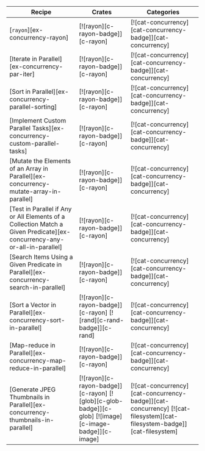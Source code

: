 | Recipe | Crates | Categories |
|--------|--------|------------|
| [`rayon`][ex-concurrency-rayon] | [![rayon][c-rayon-badge]][c-rayon] | [![cat-concurrency][cat-concurrency-badge]][cat-concurrency] |
| [Iterate in Parallel][ex-concurrency-par-iter] | [![rayon][c-rayon-badge]][c-rayon] | [![cat-concurrency][cat-concurrency-badge]][cat-concurrency] |
| [Sort in Parallel][ex-concurrency-parallel-sorting] | [![rayon][c-rayon-badge]][c-rayon] | [![cat-concurrency][cat-concurrency-badge]][cat-concurrency] |
| [Implement Custom Parallel Tasks][ex-concurrency-custom-parallel-tasks] | [![rayon][c-rayon-badge]][c-rayon] | [![cat-concurrency][cat-concurrency-badge]][cat-concurrency] |
| [Mutate the Elements of an Array in Parallel][ex-concurrency-mutate-array-in-parallel] | [![rayon][c-rayon-badge]][c-rayon] | [![cat-concurrency][cat-concurrency-badge]][cat-concurrency] |
| [Test in Parallel if Any or All Elements of a Collection Match a Given Predicate][ex-concurrency-any-or-all-in-parallel] | [![rayon][c-rayon-badge]][c-rayon] | [![cat-concurrency][cat-concurrency-badge]][cat-concurrency] |
| [Search Items Using a Given Predicate in Parallel][ex-concurrency-search-in-parallel] | [![rayon][c-rayon-badge]][c-rayon] | [![cat-concurrency][cat-concurrency-badge]][cat-concurrency] |
| [Sort a Vector in Parallel][ex-concurrency-sort-in-parallel] | [![rayon][c-rayon-badge]][c-rayon] [![rand][c-rand-badge]][c-rand] | [![cat-concurrency][cat-concurrency-badge]][cat-concurrency] |
| [Map-reduce in Parallel][ex-concurrency-map-reduce-in-parallel] | [![rayon][c-rayon-badge]][c-rayon] | [![cat-concurrency][cat-concurrency-badge]][cat-concurrency] |
| [Generate JPEG Thumbnails in Parallel][ex-concurrency-thumbnails-in-parallel] | [![rayon][c-rayon-badge]][c-rayon] [![glob][c-glob-badge]][c-glob] [![image][c-image-badge]][c-image] | [![cat-concurrency][cat-concurrency-badge]][cat-concurrency] [![cat-filesystem][cat-filesystem-badge]][cat-filesystem] |
